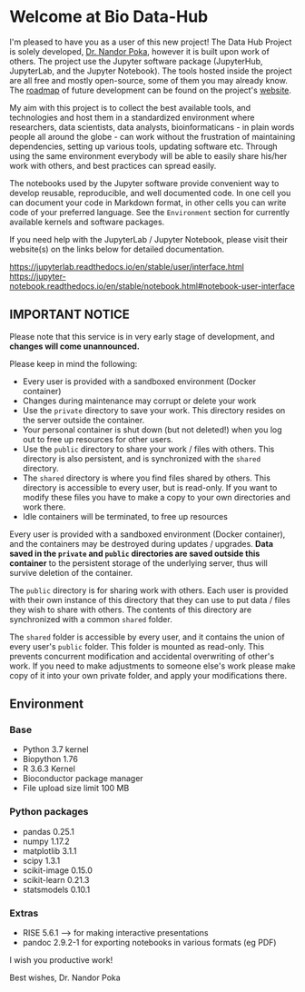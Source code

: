 # Welcome at Bio Data-Hub

I'm pleased to have you as a user of this new project! The Data Hub Project is solely developed, [Dr. Nandor Poka](https://np-bio.info), however it is built upon work of others. The project use the Jupyter software package (JupyterHub, JupyterLab, and the Jupyter Notebook). The tools hosted inside the project are all free and mostly open-source, some of them you may already know. The [roadmap](https://data-hub.info/roadmap/) of future development can be found on the project's [website](https://data-hub.info/).

My aim with this project is to collect the best available tools, and technologies and host them in a standardized environment
where researchers, data scientists, data analysts, bioinformaticans - in plain words people all around the globe - can work without the frustration of maintaining dependencies, setting up various tools, updating software etc. Through using the same environment everybody will be able to easily share his/her work with others, and best practices can spread easily. 

The notebooks used by the Jupyter software provide convenient way to develop reusable, reproducible, and well documented code. 
In one cell you can document your code in Markdown format, in other cells you can write code of your preferred language.
See the `Environment` section for currently available kernels and software packages.

If you need help with the JupyterLab / Jupyter Notebook, please visit their website(s) on the links below for detailed documentation.

https://jupyterlab.readthedocs.io/en/stable/user/interface.html
https://jupyter-notebook.readthedocs.io/en/stable/notebook.html#notebook-user-interface


## IMPORTANT NOTICE

Please note that this service is in very early stage of development, and **changes will come unannounced.** 

Please keep in mind the following:
 
 - Every user is provided with a sandboxed environment (Docker container)
 - Changes during maintenance may corrupt or delete your work
 - Use the `private` directory to save your work.
   This directory resides on the server outside the container.
 - Your personal container is shut down (but not deleted!)
   when you log out to free up resources for other users.
 - Use the `public` directory to share your work / files with others.
   This directory is also persistent, and is synchronized with the
   `shared` directory.
 - The `shared` directory is where you find files shared by others.
   This directory is accessible to every user, but is read-only.
   If you want to modify these files you have to make a copy to your 
   own directories and work there.
 - Idle containers will be terminated, to free up resources
 

Every user is provided with a sandboxed environment (Docker container), and the containers may be destroyed during updates / upgrades. **Data saved in the `private` and `public` directories are saved outside this container** to the persistent storage of the underlying server, thus will survive deletion of the container. 

The `public` directory is for sharing work with others.
Each user is provided with their own instance of this directory that they can use to put data / files they wish to share with others. The contents of this directory are synchronized with a common `shared` folder.

The `shared` folder is accessible by every user, and it contains the union of every user's `public` folder. This folder is mounted as read-only. This prevents concurrent modification and accidental overwriting of other's work.  If you need to make adjustments to someone else's work please make copy of it into your own private folder, and apply your modifications there.

## Environment

### Base
- Python 3.7 kernel
- Biopython 1.76
- R 3.6.3 Kernel
- Bioconductor package manager
- File upload size limit 100 MB

### Python packages
- pandas 0.25.1
- numpy 1.17.2 
- matplotlib 3.1.1 
- scipy 1.3.1  
- scikit-image 0.15.0 
- scikit-learn 0.21.3 
- statsmodels 0.10.1 

### Extras

 - RISE 5.6.1 --> for making interactive presentations
 - pandoc 2.9.2-1 for exporting notebooks in various formats (eg PDF)


I wish you productive work!

Best wishes,
Dr. Nandor Poka

